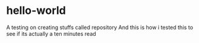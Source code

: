 # hello-world
A testing on creating stuffs called repository
And this is how i tested this to see if its actually a ten minutes read
